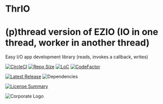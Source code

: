 # ThrIO
(p)thread version of EZIO (IO in one thread, worker in another thread)
==========
Easy I/O app development library (reads, invokes a callback, writes)

[![CircleCI](https://img.shields.io/circleci/build/github/InnovAnon-Inc/ThrIO?color=%23FF1100&logo=InnovAnon%2C%20Inc.&logoColor=%23FF1133&style=plastic)](https://circleci.com/gh/InnovAnon-Inc/ThrIO)
[![Repo Size](https://img.shields.io/github/repo-size/InnovAnon-Inc/ThrIO?color=%23FF1100&logo=InnovAnon%2C%20Inc.&logoColor=%23FF1133&style=plastic)](https://github.com/InnovAnon-Inc/ThrIO)
[![LoC](https://tokei.rs/b1/github/InnovAnon-Inc/ThrIO?category=code)](https://github.com/InnovAnon-Inc/ThrIO)
[![CodeFactor](https://www.codefactor.io/repository/github/InnovAnon-Inc/ThrIO/badge)](https://www.codefactor.io/repository/github/InnovAnon-Inc/ThrIO)

[![Latest Release](https://img.shields.io/github/commits-since/InnovAnon-Inc/ThrIO/latest?color=%23FF1100&include_prereleases&logo=InnovAnon%2C%20Inc.&logoColor=%23FF1133&style=plastic)](https://github.com/InnovAnon-Inc/ThrIO/releases/latest)
![Dependencies](https://img.shields.io/librariesio/github/InnovAnon-Inc/ThrIO?color=%23FF1100&style=plastic)

[![License Summary](https://img.shields.io/github/license/InnovAnon-Inc/ThrIO?color=%23FF1100&label=Free%20Code%20for%20a%20Free%20World%21&logo=InnovAnon%2C%20Inc.&logoColor=%23FF1133&style=plastic)](https://tldrlegal.com/license/unlicense#summary)

![Corporate Logo](https://i.imgur.com/UD8y4Is.gif)

